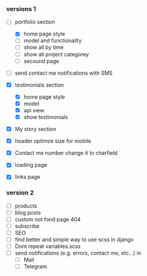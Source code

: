 
### versions 1
- [ ] portfolio section
    - [X] home page style
    - [ ] model and functionality
    - [ ] show all by time
    - [ ] show all project categorey
    - [ ] secound page

- [ ] send contact me notifications with SMS

- [X] testimonials section
    - [X] home page style
    - [X] model
    - [X] api view
    - [X] show testimonials

- [X] My story section
- [X] header optimze size for mobile
- [X] Contact me number change it to charfield
- [X] loading page
- [X] links page


### version 2

- [ ] products
- [ ] blog posts
- [ ] custom not fond page 404
- [ ] subscribe
- [ ] SEO
- [ ] find better and simple way to use scss in django
- [ ] Dont repeat variables.scss
- [ ] send notifications (e.g. errors, contact me, etc...) in
    - [ ] Mail
    - [ ] Telegram